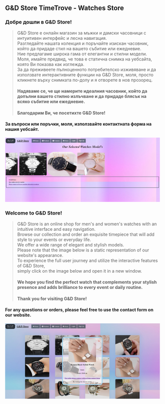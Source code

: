 ## G&D Store TimeTrove - Watches Store

### Добре дошли в G&D Store!

>G&D Store е онлайн магазин за мъжки и дамски часовници с интуитивен интерфейс и лесна навигация.<br>
Разгледайте нашата колекция и поръчайте изискан часовник, който да придаде стил на вашето събитие или ежедневие.<br>
Ние предлагаме широка гама от елегантни и стилни модели. <br>
Моля, имайте предвид, че това е статична снимка на уебсайта, която Ви показва как изглежда. <br>
За да преживеете пълноценното потребителско изживяване и да използвате интерактивните функции на G&D Store,
моля, просто кликнете върху снимката по-долу и я отворете в нов прозорец. <br>
>#### 
>#### Надяваме се, че ще намерите идеалния часовник, който да допълни вашето стилно излъчване и да придаде блясък на всяко събитие или ежедневие.
>#### 
>#### Благодарим Ви, че посетихте G&D Store!

#### За въпроси или поръчки, моля, използвайте контактната форма на нашия уебсайт.

[![Webstore](web_example.jpg)](http://gndstore.sytes.net)

### Welcome to G&D Store!

>G&D Store is an online shop for men's and women's watches with an intuitive interface and easy navigation.<br>
Browse our collection and order an exquisite timepiece that will add style to your events or everyday life.<br>
We offer a wide range of elegant and stylish models. <br>
Please note that the image below is a static representation of our website's appearance. <br>
To experience the full user journey and utilize the interactive features of G&D Store,<br>
simply click on the image below and open it in a new window. <br>
>
>#### We hope you find the perfect watch that complements your stylish presence and adds brilliance to every event or daily routine.<br>
>
>#### Thank you for visiting G&D Store!<br>

#### For any questions or orders, please feel free to use the contact form on our website.<br>

[![Webstore](web_example_1.jpg)](http://gndstore.sytes.net)
